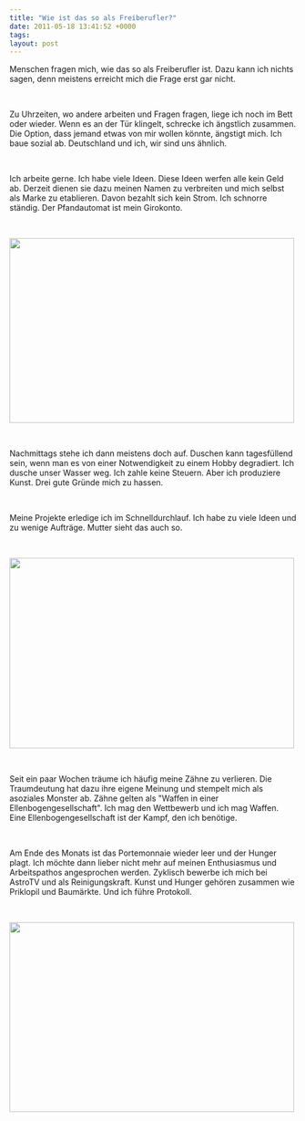 ```yaml
---
title: "Wie ist das so als Freiberufler?"
date: 2011-05-18 13:41:52 +0000
tags: 
layout: post
---
```

<p>
	Menschen fragen mich, wie das so als Freiberufler ist. Dazu kann ich nichts sagen, denn meistens erreicht mich die Frage erst gar nicht.</p>
<p>
	&nbsp;</p>
<p>
	Zu Uhrzeiten, wo andere arbeiten und Fragen fragen, liege ich noch im Bett oder wieder. Wenn es an der Tür klingelt, schrecke ich ängstlich zusammen. Die Option, dass jemand etwas von mir wollen könnte, ängstigt mich. Ich baue sozial ab. Deutschland und ich, wir sind uns ähnlich.</p>
<p>
	&nbsp;</p>
<p>
	Ich arbeite gerne. Ich habe viele Ideen. Diese Ideen werfen alle kein Geld ab. Derzeit dienen sie dazu meinen Namen zu verbreiten und mich selbst als Marke zu etablieren. Davon bezahlt sich kein Strom. Ich schnorre ständig. Der Pfandautomat ist mein Girokonto.</p>
<p>
	&nbsp;</p>
<p>
	<img alt="" height="324" src="/files/IMG_8823.jpg" width="500" /></p>
<p>
	&nbsp;</p>
<p>
	Nachmittags stehe ich dann meistens doch auf. Duschen kann tagesfüllend sein, wenn man es von einer Notwendigkeit zu einem Hobby degradiert. Ich dusche unser Wasser weg. Ich zahle keine Steuern. Aber ich produziere Kunst. Drei gute Gründe mich zu hassen.</p>
<p>
	&nbsp;</p>
<p>
	Meine Projekte erledige ich im Schnelldurchlauf. Ich habe zu viele Ideen und zu wenige Aufträge. Mutter sieht das auch so.</p>
<p>
	&nbsp;</p>
<p>
	<img alt="" height="334" src="/files/IMG_1881.jpg" width="500" /><img alt="" /></p>
<p>
	&nbsp;</p>
<p>
	Seit ein paar Wochen träume ich häufig meine Zähne zu verlieren. Die Traumdeutung hat dazu ihre eigene Meinung und stempelt mich als asoziales Monster ab. Zähne gelten als &quot;Waffen in einer Ellenbogengesellschaft&quot;. Ich mag den Wettbewerb und ich mag Waffen. Eine Ellenbogengesellschaft ist der Kampf, den ich benötige.</p>
<p>
	&nbsp;</p>
<p>
	Am Ende des Monats ist das Portemonnaie wieder leer und der Hunger plagt. Ich möchte dann lieber nicht mehr auf meinen Enthusiasmus und Arbeitspathos angesprochen werden. Zyklisch bewerbe ich mich bei AstroTV und als Reinigungskraft. Kunst und Hunger gehören zusammen wie Priklopil und Baumärkte. Und ich führe Protokoll.</p>
<p>
	&nbsp;</p>
<p>
	<img alt="" height="333" src="/files/IMG_5471.jpg" width="500" /></p>

